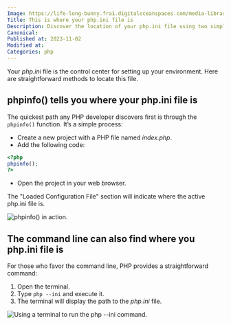 ```yaml
---
Image: https://life-long-bunny.fra1.digitaloceanspaces.com/media-library/production/220/LZtkGaaS3mnQXxCBhxVWOVfrezhHWA-metaQnVzaW5lc3MgdGVhbSBsb29raW5nIGZvciBuZXcgcGVvcGxlLmpwZw%3D%3D-.jpg
Title: This is where your php.ini file is
Description: Discover the location of your php.ini file using two simple methods: the phpinfo() function or the command line.
Canonical: 
Published at: 2023-11-02
Modified at: 
Categories: php
---
```


Your *php.ini* file is the control center for setting up your environment. Here are straightforward methods to locate this file.

## phpinfo() tells you where your php.ini file is

The quickest path any PHP developer discovers first is through the `phpinfo()` function. It’s a simple process:

- Create a new project with a PHP file named *index.php*.
- Add the following code:
```php
<?php
phpinfo();
?>
```
- Open the project in your web browser.

The "Loaded Configuration File" section will indicate where the active php.ini file is.

![phpinfo() in action.](https://life-long-bunny.fra1.digitaloceanspaces.com/media-library/production/216/conversions/JAyCkwTofAYGl4PX3byMXdOJ8DUTcQ-metaQ2xlYW5TaG90IDIwMjMtMTEtMDIgYXQgMTcuMDQuNTBAMngucG5n--medium.jpg)

## The command line can also find where you php.ini file is

For those who favor the command line, PHP provides a straightforward command:
1. Open the terminal.
2. Type `php --ini` and execute it.
3. The terminal will display the path to the *php.ini* file.

![Using a terminal to run the php --ini command.](https://life-long-bunny.fra1.digitaloceanspaces.com/media-library/production/218/conversions/IdaI8uqocUu45gmvwzENy2KOGSiec2-metaQ2xlYW5TaG90IDIwMjMtMTEtMDIgYXQgMTcuMTIuNTRAMngucG5n--medium.jpg)
